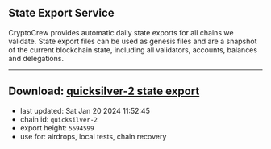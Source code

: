 ## State Export Service
CryptoCrew provides automatic daily state exports for all chains we validate. State export files can be used as genesis files and are a snapshot of the current blockchain state, including all validators, accounts, balances and delegations.

---
**Download: [quicksilver-2 state export](https://dl.ccvalidators.com/SERVICE/quicksilver/quicksilver-2_export_5594599.json)**
---

- last updated: Sat Jan 20 2024 11:52:45
- chain id: `quicksilver-2`
- export height: `5594599`
- use for: airdrops, local tests, chain recovery
